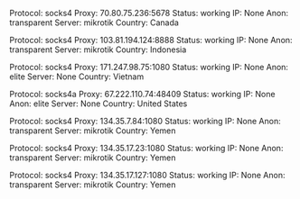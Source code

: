 Protocol: socks4
Proxy: 70.80.75.236:5678
Status: working
IP: None
Anon: transparent
Server: mikrotik
Country: Canada

Protocol: socks4
Proxy: 103.81.194.124:8888
Status: working
IP: None
Anon: transparent
Server: mikrotik
Country: Indonesia

Protocol: socks4
Proxy: 171.247.98.75:1080
Status: working
IP: None
Anon: elite
Server: None
Country: Vietnam

Protocol: socks4a
Proxy: 67.222.110.74:48409
Status: working
IP: None
Anon: elite
Server: None
Country: United States

Protocol: socks4
Proxy: 134.35.7.84:1080
Status: working
IP: None
Anon: transparent
Server: mikrotik
Country: Yemen

Protocol: socks4
Proxy: 134.35.17.23:1080
Status: working
IP: None
Anon: transparent
Server: mikrotik
Country: Yemen

Protocol: socks4
Proxy: 134.35.17.127:1080
Status: working
IP: None
Anon: transparent
Server: mikrotik
Country: Yemen

